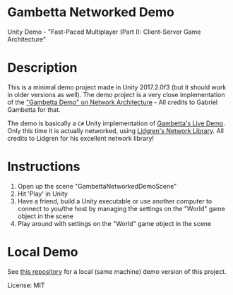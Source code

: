 # Gambetta Networked Demo
Unity Demo - "Fast-Paced Multiplayer (Part I): Client-Server Game Architecture"

# Description
This is a minimal demo project made in Unity 2017.2.0f3 (but it should work in older versions as well). 
The demo project is a very close implementation of the ["Gambetta Demo" on Network Architecture](http://www.gabrielgambetta.com/client-server-game-architecture.html) - All credits to Gabriel Gambetta for that.

The demo is basically a `C#` Unity implementation of [Gambetta's Live Demo](http://www.gabrielgambetta.com/client-side-prediction-live-demo.html). Only this time it is actually networked, using [Lidgren's Network Library](https://github.com/lidgren/lidgren-network-gen3). All credits to Lidgren for his excellent network library!

# Instructions
1. Open up the scene "GambettaNetworkedDemoScene"
2. Hit 'Play' in Unity
3. Have a friend, build a Unity executable or use another computer to connect to you/the host by managing the settings on the "World" game object in the scene
4. Play around with settings on the "World" game object in the scene

# Local Demo
See [this repository](https://github.com/RamiAhmed/Gambetta_LocalDemo) for a local (same machine) demo version of this project.

License: MIT